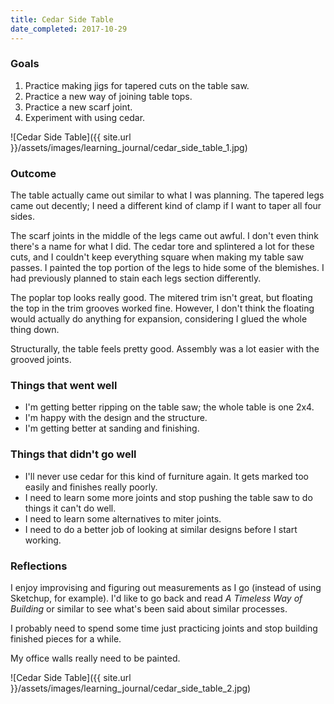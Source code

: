 ```yaml
---
title: Cedar Side Table
date_completed: 2017-10-29
---
```


### Goals

1. Practice making jigs for tapered cuts on the table saw.
2. Practice a new way of joining table tops.
3. Practice a new scarf joint.
4. Experiment with using cedar.

![Cedar Side Table]({{ site.url }}/assets/images/learning_journal/cedar_side_table_1.jpg)

### Outcome

The table actually came out similar to what I was planning. The tapered legs came out decently; I need a different kind of clamp if I want to taper all four sides.

The scarf joints in the middle of the legs came out awful. I don't even think there's a name for what I did. The cedar tore and splintered a lot for these cuts, and I couldn't keep everything square when making my table saw passes. I painted the top portion of the legs to hide some of the blemishes. I had previously planned to stain each legs section differently.

The poplar top looks really good. The mitered trim isn't great, but floating the top in the trim grooves worked fine. However, I don't think the floating would actually do anything for expansion, considering I glued the whole thing down.

Structurally, the table feels pretty good. Assembly was a lot easier with the grooved joints.

### Things that went well

- I'm getting better ripping on the table saw; the whole table is one 2x4.
- I'm happy with the design and the structure.
- I'm getting better at sanding and finishing.

### Things that didn't go well

- I'll never use cedar for this kind of furniture again. It gets marked too easily and finishes really poorly.
- I need to learn some more joints and stop pushing the table saw to do things it can't do well.
- I need to learn some alternatives to miter joints.
- I need to do a better job of looking at similar designs before I start working.

### Reflections

I enjoy improvising and figuring out measurements as I go (instead of using Sketchup, for example). I'd like to go back and read *A Timeless Way of Building* or similar to see what's been said about similar processes.

I probably need to spend some time just practicing joints and stop building finished pieces for a while.

My office walls really need to be painted.

![Cedar Side Table]({{ site.url }}/assets/images/learning_journal/cedar_side_table_2.jpg)
